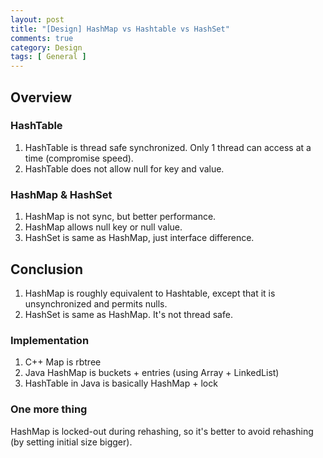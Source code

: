 ```yaml
---
layout: post
title: "[Design] HashMap vs Hashtable vs HashSet"
comments: true
category: Design
tags: [ General ]
---
```


## Overview

### HashTable

1. HashTable is thread safe synchronized. Only 1 thread can access at a time (compromise speed). 
1. HashTable does not allow null for key and value. 

### HashMap & HashSet

1. HashMap is not sync, but better performance. 
1. HashMap allows null key or null value. 
1. HashSet is same as HashMap, just interface difference. 

## Conclusion

1. HashMap is roughly equivalent to Hashtable, except that it is unsynchronized and permits nulls. 
1. HashSet is same as HashMap. It's not thread safe. 

### Implementation

1. C++ Map is rbtree
1. Java HashMap is buckets + entries (using Array + LinkedList)
1. HashTable in Java is basically HashMap + lock

### One more thing

HashMap is locked-out during rehashing, so it's better to avoid rehashing (by setting initial size bigger).
